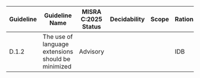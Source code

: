 | Guideline | Guideline Name | MISRA C:2025 Status | Decidability | Scope | Rationale | Applicability | Adjusted Category |
| --- | --- | --- | --- | --- | --- | --- | --- |
| D.1.2 | The use of language extensions should be minimized | Advisory |  |  | IDB | Yes Yes | Required |
